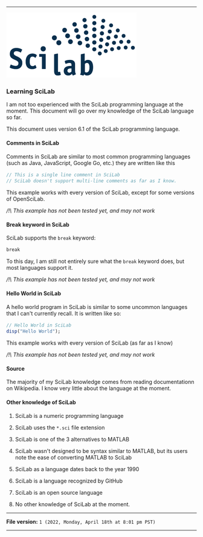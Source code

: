 
***

![/Scilab_Logo.png](/Scilab_Logo.png)

### Learning SciLab

I am not too experienced with the SciLab programming language at the moment. This document will go over my knowledge of the SciLab language so far.

This document uses version 6.1 of the SciLab programming language.

#### Comments in SciLab

Comments in SciLab are similar to most common programming languages (such as Java, JavaScript, Google Go, etc.) they are written like this

```scilab
// This is a single line comment in SciLab
// SciLab doesn't support multi-line comments as far as I know.
```

This example works with every version of SciLab, except for some versions of OpenSciLab.

_/!\ This example has not been tested yet, and may not work_

#### Break keyword in SciLab

SciLab supports the `break` keyword:

```scilab
break
```

To this day, I am still not entirely sure what the `break` keyword does, but most languages support it.

_/!\ This example has not been tested yet, and may not work_

#### Hello World in SciLab

A hello world program in SciLab is similar to some uncommon languages that I can't currently recall. It is written like so:

```scilab
// Hello World in SciLab
disp("Hello World");
```

This example works with every version of SciLab (as far as I know)

_/!\ This example has not been tested yet, and may not work_

#### Source

The majority of my SciLab knowledge comes from reading documentationn on Wikipedia. I know very little about the language at the moment.

#### Other knowledge of SciLab

1. SciLab is a numeric programming language

2. SciLab uses the `*.sci` file extension

3. SciLab is one of the 3 alternatives to MATLAB

4. SciLab wasn't designed to be syntax similar to MATLAB, but its users note the ease of converting MATLAB to SciLab

5. SciLab as a language dates back to the year 1990

6. SciLab is a language recognized by GitHub

7. SciLab is an open source language

8. No other knowledge of SciLab at the moment.

***

**File version:** `1 (2022, Monday, April 18th at 8:01 pm PST)`

***
